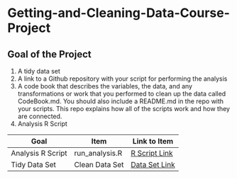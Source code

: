 # Getting-and-Cleaning-Data-Course-Project

## Goal of the Project
1. A tidy data set 
2. A link to a Github repository with your script for performing the analysis 
3. A code book that describes the variables, the data, and any transformations or work that you performed to clean up the data called CodeBook.md. You should also include a README.md in the repo with your scripts. This repo explains how all of the scripts work and how they are connected.
4. Analysis R Script

Goal | Item | Link to Item
--- | --- | ---
Analysis R Script |  run_analysis.R |  [R Script Link](https://github.com/Aryan-Parthasarthi/Getting-and-Cleaning-Data-Course-Project/blob/master/run_analysis.R)
Tidy Data Set |  Clean Data Set |  [Data Set Link](https://github.com/Aryan-Parthasarthi/Getting-and-Cleaning-Data-Course-Project/blob/master/Tidy_Data.txt)
